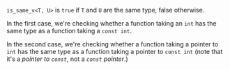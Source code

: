 `is_same_v<T, U>` is `true` if `T` and `U` are the same type, false otherwise.

In the first case, we're checking whether a function taking an `int` has the same type as a function taking a `const int`.

In the second case, we're checking whether a function taking a pointer to `int` has the same type as a function taking a pointer to `const int` (note that it's a *pointer to `const`*, not a *`const` pointer*.)